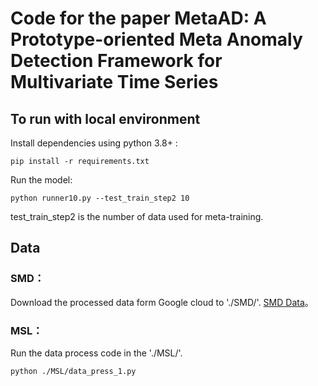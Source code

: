 # Code for the paper MetaAD: A Prototype-oriented Meta Anomaly Detection Framework for Multivariate Time Series

## To run with local environment

Install dependencies using python 3.8+ : 

```
pip install -r requirements.txt 
```

Run the model: 
```
python runner10.py --test_train_step2 10
```

test_train_step2 is the number of data used for meta-training.
## Data

### SMD：
Download the processed data form Google cloud to './SMD/'.
[SMD Data](https://drive.google.com/file/d/1rv6NMgb2F3CubasCiUayNnrSQXNvNPGC/view?usp=sharing)。


### MSL：
Run the data process code in the './MSL/'.
```
python ./MSL/data_press_1.py
```





